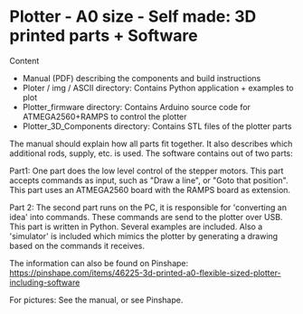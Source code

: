 # Plotter - A0 size - Self made: 3D printed parts + Software

Content
* Manual (PDF) describing the components and build instructions
* Ploter / img / ASCII directory: Contains Python application + examples to plot
* Plotter_firmware directory: Contains Arduino source code for ATMEGA2560+RAMPS to control the plotter
* Plotter_3D_Components directory: Contains STL files of the plotter parts

The manual should explain how all parts fit together. It also describes which additional rods, supply, etc. is used.
The software contains out of two parts: 

Part1:
One part does the low level control of the stepper motors. This part accepts commands as input, such as "Draw a line", 
or "Goto that position". This part uses an ATMEGA2560 board with the RAMPS board as extension.

Part 2:
The second part runs on the PC, it is responsible for 'converting an idea' into commands. These commands are send to 
the plotter over USB. This part is written in Python. Several examples are included. Also a 'simulator' is included which
mimics the plotter by generating a drawing based on the commands it receives. 

The information can also be found on Pinshape:
https://pinshape.com/items/46225-3d-printed-a0-flexible-sized-plotter-including-software

For pictures: See the manual, or see Pinshape.

 